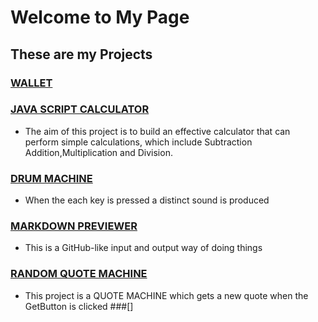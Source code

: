 # Welcome to My Page
## These are my Projects
### [WALLET](https://codepen.io/ogunyinkamichael/full/ExZrveq)
### [JAVA SCRIPT CALCULATOR](https://codepen.io/ogunyinkamichael/full/NWdWrzq)
* The aim of this project is to build an effective calculator that can perform simple calculations,
which include Subtraction Addition,Multiplication and Division.
### [DRUM MACHINE](https://codepen.io/ogunyinkamichael/full/abpXJgO)
* When the each key is pressed a distinct sound is produced
### [MARKDOWN PREVIEWER](https://codepen.io/ogunyinkamichael/full/ExZrWBa)
* This is a GitHub-like input and output way of doing things
### [RANDOM QUOTE MACHINE](https://codepen.io/ogunyinkamichael/full/vYyPWze)
* This project is a QUOTE MACHINE which gets a new quote when the GetButton is clicked
###[]

<!--
**micool4u/micool4u** is a ✨ _special_ ✨ repository because its `README.md` (this file) appears on your GitHub profile.

Here are some ideas to get you started:

- 🔭 I’m currently working on ...
- 🌱 I’m currently learning ...
- 👯 I’m looking to collaborate on ...
- 🤔 I’m looking for help with ...
- 💬 Ask me about ...
- 📫 How to reach me: ...
- 😄 Pronouns: ...
- ⚡ Fun fact: ...
-->
